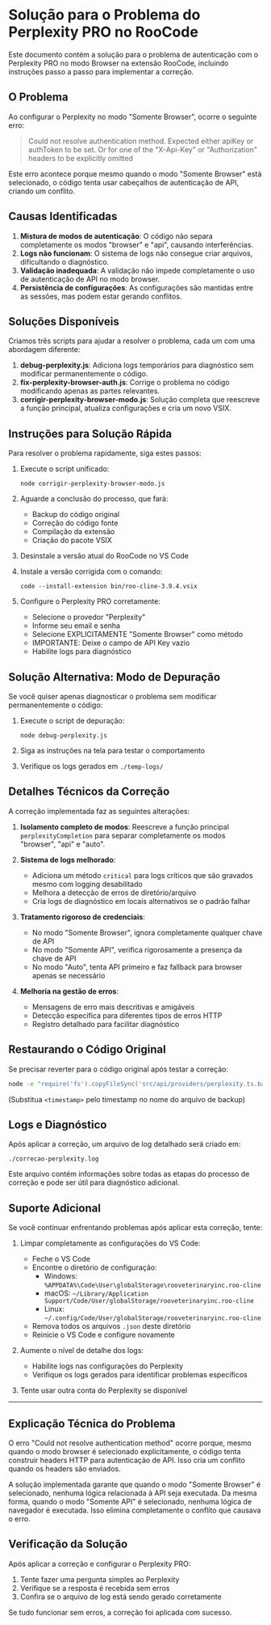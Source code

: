 # Solução para o Problema do Perplexity PRO no RooCode

Este documento contém a solução para o problema de autenticação com o Perplexity PRO no modo Browser na extensão RooCode, incluindo instruções passo a passo para implementar a correção.

## O Problema

Ao configurar o Perplexity no modo "Somente Browser", ocorre o seguinte erro:

> Could not resolve authentication method. Expected either apiKey or authToken to be set. Or for one of the "X-Api-Key" or "Authorization" headers to be explicitly omitted

Este erro acontece porque mesmo quando o modo "Somente Browser" está selecionado, o código tenta usar cabeçalhos de autenticação de API, criando um conflito.

## Causas Identificadas

1. **Mistura de modos de autenticação**: O código não separa completamente os modos "browser" e "api", causando interferências.
2. **Logs não funcionam**: O sistema de logs não consegue criar arquivos, dificultando o diagnóstico.
3. **Validação inadequada**: A validação não impede completamente o uso de autenticação de API no modo browser.
4. **Persistência de configurações**: As configurações são mantidas entre as sessões, mas podem estar gerando conflitos.

## Soluções Disponíveis

Criamos três scripts para ajudar a resolver o problema, cada um com uma abordagem diferente:

1. **debug-perplexity.js**: Adiciona logs temporários para diagnóstico sem modificar permanentemente o código.
2. **fix-perplexity-browser-auth.js**: Corrige o problema no código modificando apenas as partes relevantes.
3. **corrigir-perplexity-browser-modo.js**: Solução completa que reescreve a função principal, atualiza configurações e cria um novo VSIX.

## Instruções para Solução Rápida

Para resolver o problema rapidamente, siga estes passos:

1. Execute o script unificado:
   ```
   node corrigir-perplexity-browser-modo.js
   ```

2. Aguarde a conclusão do processo, que fará:
   - Backup do código original
   - Correção do código fonte
   - Compilação da extensão
   - Criação do pacote VSIX

3. Desinstale a versão atual do RooCode no VS Code

4. Instale a versão corrigida com o comando:
   ```
   code --install-extension bin/roo-cline-3.9.4.vsix
   ```

5. Configure o Perplexity PRO corretamente:
   - Selecione o provedor "Perplexity"
   - Informe seu email e senha
   - Selecione EXPLICITAMENTE "Somente Browser" como método
   - IMPORTANTE: Deixe o campo de API Key vazio
   - Habilite logs para diagnóstico

## Solução Alternativa: Modo de Depuração

Se você quiser apenas diagnosticar o problema sem modificar permanentemente o código:

1. Execute o script de depuração:
   ```
   node debug-perplexity.js
   ```

2. Siga as instruções na tela para testar o comportamento
3. Verifique os logs gerados em `./temp-logs/`

## Detalhes Técnicos da Correção

A correção implementada faz as seguintes alterações:

1. **Isolamento completo de modos**: Reescreve a função principal `perplexityCompletion` para separar completamente os modos "browser", "api" e "auto".

2. **Sistema de logs melhorado**:
   - Adiciona um método `critical` para logs críticos que são gravados mesmo com logging desabilitado
   - Melhora a detecção de erros de diretório/arquivo
   - Cria logs de diagnóstico em locais alternativos se o padrão falhar

3. **Tratamento rigoroso de credenciais**:
   - No modo "Somente Browser", ignora completamente qualquer chave de API
   - No modo "Somente API", verifica rigorosamente a presença da chave de API
   - No modo "Auto", tenta API primeiro e faz fallback para browser apenas se necessário

4. **Melhoria na gestão de erros**:
   - Mensagens de erro mais descritivas e amigáveis
   - Detecção específica para diferentes tipos de erros HTTP
   - Registro detalhado para facilitar diagnóstico

## Restaurando o Código Original

Se precisar reverter para o código original após testar a correção:

```bash
node -e "require('fs').copyFileSync('src/api/providers/perplexity.ts.backup-<timestamp>', 'src/api/providers/perplexity.ts'); console.log('Arquivo restaurado')"
```

(Substitua `<timestamp>` pelo timestamp no nome do arquivo de backup)

## Logs e Diagnóstico

Após aplicar a correção, um arquivo de log detalhado será criado em:
```
./correcao-perplexity.log
```

Este arquivo contém informações sobre todas as etapas do processo de correção e pode ser útil para diagnóstico adicional.

## Suporte Adicional

Se você continuar enfrentando problemas após aplicar esta correção, tente:

1. Limpar completamente as configurações do VS Code:
   - Feche o VS Code
   - Encontre o diretório de configuração:
     - Windows: `%APPDATA%\Code\User\globalStorage\rooveterinaryinc.roo-cline`
     - macOS: `~/Library/Application Support/Code/User/globalStorage/rooveterinaryinc.roo-cline`
     - Linux: `~/.config/Code/User/globalStorage/rooveterinaryinc.roo-cline`
   - Remova todos os arquivos `.json` deste diretório
   - Reinicie o VS Code e configure novamente

2. Aumente o nível de detalhe dos logs:
   - Habilite logs nas configurações do Perplexity
   - Verifique os logs gerados para identificar problemas específicos

3. Tente usar outra conta do Perplexity se disponível

---

## Explicação Técnica do Problema

O erro "Could not resolve authentication method" ocorre porque, mesmo quando o modo browser é selecionado explicitamente, o código tenta construir headers HTTP para autenticação de API. Isso cria um conflito quando os headers são enviados.

A solução implementada garante que quando o modo "Somente Browser" é selecionado, nenhuma lógica relacionada à API seja executada. Da mesma forma, quando o modo "Somente API" é selecionado, nenhuma lógica de navegador é executada. Isso elimina completamente o conflito que causava o erro.

## Verificação da Solução

Após aplicar a correção e configurar o Perplexity PRO:

1. Tente fazer uma pergunta simples ao Perplexity
2. Verifique se a resposta é recebida sem erros
3. Confira se o arquivo de log está sendo gerado corretamente

Se tudo funcionar sem erros, a correção foi aplicada com sucesso.
